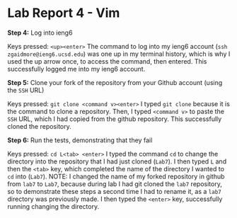 # Lab Report 4 - Vim

**Step 4:** Log into ieng6

Keys pressed:
`<up><enter>`
The command to log into my ieng6 account (`ssh zgaidmore@ieng6.ucsd.edu`) was one up in my terminal history, which is why I used the up arrow once, to access the command, then entered. This successfully logged me into my ieng6 account.

**Step 5:** Clone your fork of the repository from your Github account (using the `SSH` URL)

Keys pressed:
`git clone <command v><enter>`
I typed `git clone` because it is the command to clone a repository. Then, I typed `<command v>` to paste the `SSH` URL, which I had copied from the github repository. This successfully cloned the repository.

**Step 6:** Run the tests, demonstrating that they fail

Keys pressed:
`cd L<tab> <enter>`
I typed the command `cd` to change the directory into the repository that I had just cloned (`Lab7`).
I then typed `L` and then the `<tab>` key, which completed the name of the directory I wanted to `cd` into (`Lab7`).
NOTE: I changed the name of my forked repository in github from `lab7` to `Lab7`, because during lab I had git cloned the `lab7` repository, so to demonstrate these steps a second time I had to rename it, as a `lab7` directory was previously made.
I then typed the `<enter>` key, successfully running changing the directory.
